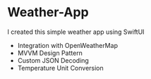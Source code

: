 # Weather-App

I created this simple weather app using SwiftUI

- Integration with OpenWeatherMap 
- MVVM Design Pattern 
- Custom JSON Decoding 
- Temperature Unit Conversion 
